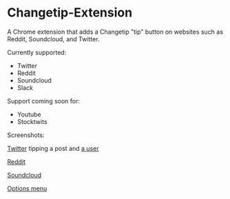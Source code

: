 # Changetip-Extension

A Chrome extension that adds a Changetip "tip" button on websites such as Reddit, Soundcloud, and Twitter.

Currently supported:

* Twitter
* Reddit
* Soundcloud
* Slack

Support coming soon for:

* Youtube
* Stocktwits

Screenshots:

[Twitter](http://imgur.com/Em4OTIn) tipping a post and [a user](http://imgur.com/cMtB9zI)

[Reddit](http://imgur.com/TpZoY4l)

[Soundcloud](http://imgur.com/Z8Hwhy0)

[Options menu](http://imgur.com/FKblAxY)
